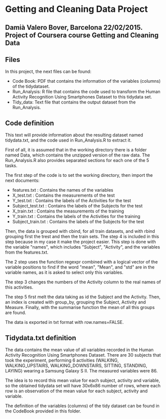 # Getting and Cleaning Data Project
Damià Valero Bover, Barcelona 22/02/2015.
Project of Coursera course Getting and Cleaning Data
----------------------------------------------------
## Files

In this project, the next files can be found: 
- Code Book: PDF that contains the information of the variables (columns) of the tidydataset.
- Run_Analysis: R file that contains the code used to transform the Human Activity Recognition Using Smartphones Dataset to                     this tidydata set.
- Tidy_data: Text file that contains the output dataset from the Run_Analysis. 


## Code definition
This text will provide information about the resulting dataset named tidydata.txt, and the code used in Run_Analysis.R to extract it. 

First of all, it is assumed that in the working directory there is a folder named Data, which contains the unzipped version of the raw data. The Run_Analysis.R also provides separated sections for each one of the 5 tasks. 

The first step of the code is to set the working directory, then import the next documents: 
- features.txt      : Contains the names of the variables
- X_test.txt        : Contains the measurements of the test
- Y_test.txt        : Contains the labels of the Activities for the test
- Subject_test.txt  : Contains the labels of the Subjects for the test
- X_train.txt       : Contains the measurements of the training
- Y_train.txt       : Contains the labels of the Activities for the training
- Subject_train.txt : Contains the labels of the Subjects for the test

Then, the data is grouped with cbind, for all train datasets, and with rbind grouping first the trest and then the train sets. 
The step 4 is included in this step because in my case it make the project easier. This step is done with the variable "names", which includes "Subject", "Activity", and the variables from the features.txt.

The 2 step uses the function regexpr combined with a logical vector of the variable positions to find if the word "mean", "Mean", and "std" are in the variable names, as it is asked to select only this variables.  

The step 3 changes the numbers of the Activity column to the real names of this activities. 

The step 5 first melt the data taking as id the Subject and the Activity. Then, an index is created with group_by, grouping the Subject, Activity and Measure. Finally, with the summarise function the mean of all this groups are found. 

The data is exported in txt format with row.names=FALSE. 

## Tidydata.txt definition

The data contains the mean value of all variables recorded in the Human Activity Recognition Using Smartphones Dataset. 
There are 30 subjects that took the experiment, performing 6 activities (WALKING, WALKING_UPSTAIRS, WALKING_DOWNSTAIRS, SITTING, STANDING, LAYING) wearing a Samsung Galaxy S II. The measured variables were 86. 

The idea is to record this mean value for each subject, activity and variable, so the obtained tidydata set will have 30x6x86 number of rows, where each row is an observation of the mean value for each subject, activity and variable. 

The definition of the variables (columns) of the tidy dataset can be found in the CodeBook provided in this folder. 
